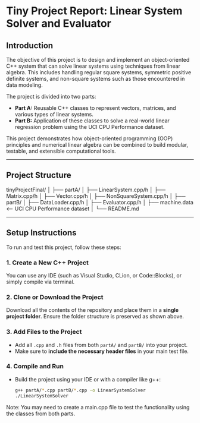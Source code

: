 # Tiny Project Report: Linear System Solver and Evaluator

## Introduction

The objective of this project is to design and implement an object-oriented C++ system that can solve linear systems using techniques from linear algebra. This includes handling regular square systems, symmetric positive definite systems, and non-square systems such as those encountered in data modeling.

The project is divided into two parts:

- **Part A:** Reusable C++ classes to represent vectors, matrices, and various types of linear systems.
- **Part B:** Application of these classes to solve a real-world linear regression problem using the UCI CPU Performance dataset.

This project demonstrates how object-oriented programming (OOP) principles and numerical linear algebra can be combined to build modular, testable, and extensible computational tools.

---

## Project Structure
tinyProjectFinal/
│
├── partA/
│ ├── LinearSystem.cpp/h
│ ├── Matrix.cpp/h
│ ├── Vector.cpp/h
│ ├── NonSquareSystem.cpp/h
│
├── partB/
│ ├── DataLoader.cpp/h
│ ├── Evaluator.cpp/h
│ ├── machine.data <-- UCI CPU Performance dataset
│
└── README.md

---

## Setup Instructions

To run and test this project, follow these steps:

### 1. Create a New C++ Project

You can use any IDE (such as Visual Studio, CLion, or Code::Blocks), or simply compile via terminal.

### 2. Clone or Download the Project

Download all the contents of the repository and place them in a **single project folder**. Ensure the folder structure is preserved as shown above.

### 3. Add Files to the Project

- Add all `.cpp` and `.h` files from both `partA/` and `partB/` into your project.
- Make sure to **include the necessary header files** in your main test file.

### 4. Compile and Run

- Build the project using your IDE or with a compiler like g++:
  ```bash
  g++ partA/*.cpp partB/*.cpp -o LinearSystemSolver
  ./LinearSystemSolver

Note: You may need to create a main.cpp file to test the functionality using the classes from both parts.
